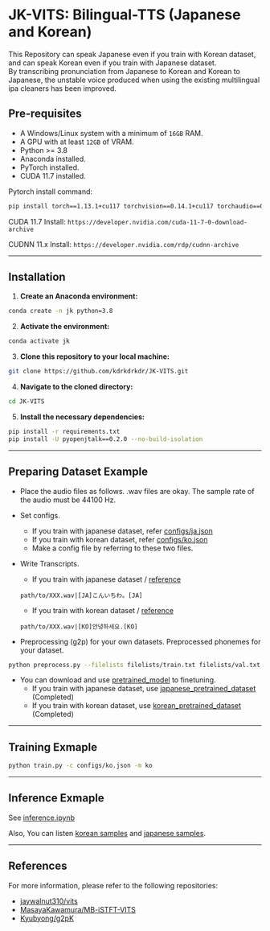 # JK-VITS: Bilingual-TTS (Japanese and Korean)
This Repository can speak Japanese even if you train with Korean dataset, and can speak Korean even if you train with Japanese dataset. <br>
By transcribing pronunciation from Japanese to Korean and Korean to Japanese, the unstable voice produced when using the existing multilingual ipa cleaners has been improved.


## Pre-requisites
- A Windows/Linux system with a minimum of `16GB` RAM.
- A GPU with at least `12GB` of VRAM.
- Python >= 3.8
- Anaconda installed.
- PyTorch installed.
- CUDA 11.7 installed.



Pytorch install command:
```sh
pip install torch==1.13.1+cu117 torchvision==0.14.1+cu117 torchaudio==0.13.1 --extra-index-url https://download.pytorch.org/whl/cu117
```

CUDA 11.7 Install:
`https://developer.nvidia.com/cuda-11-7-0-download-archive`

CUDNN 11.x Install:
`https://developer.nvidia.com/rdp/cudnn-archive`


---
## Installation 
1. **Create an Anaconda environment:**
```sh
conda create -n jk python=3.8
```

2. **Activate the environment:**
```sh
conda activate jk
```

3. **Clone this repository to your local machine:**
```sh
git clone https://github.com/kdrkdrkdr/JK-VITS.git
```

4. **Navigate to the cloned directory:**
```sh
cd JK-VITS
```

5. **Install the necessary dependencies:**

```sh
pip install -r requirements.txt
pip install -U pyopenjtalk==0.2.0 --no-build-isolation
```

---
## Preparing Dataset Example

- Place the audio files as follows. 
.wav files are okay. The sample rate of the audio must be 44100 Hz.


- Set configs.
  * If you train with japanese dataset, refer [configs/ja.json](configs/ja.json)
  * If you train with korean dataset, refer [configs/ko.json](configs/ko.json)
  * Make a config file by referring to these two files.


- Write Transcripts.
  * If you train with japanese dataset / [reference](filelists/ja_train.txt)
  ```
  path/to/XXX.wav|[JA]こんいちわ。[JA]
  ```
  * If you train with korean dataset / [reference](filelists/ko_train.txt)
  ```
  path/to/XXX.wav|[KO]안녕하세요.[KO]
  ```

- Preprocessing (g2p) for your own datasets. Preprocessed phonemes for your dataset.
```sh
python preprocess.py --filelists filelists/train.txt filelists/val.txt
```


- You can download and use [pretrained_model](https://github.com/kdrkdrkdr/JK-VITS/releases) to finetuning.
  * If you train with japanese dataset, use [japanese_pretrained_dataset](https://github.com/kdrkdrkdr/JK-VITS/releases/tag/japanese_pretrained_model) (Completed)
  * If you train with korean dataset, use [korean_pretrained_dataset](https://github.com/kdrkdrkdr/JK-VITS/releases/tag/korean_pretrained_model) (Completed)

---
## Training Exmaple
```sh
python train.py -c configs/ko.json -m ko
```

---
## Inference Exmaple
See [inference.ipynb](inference.ipynb)

Also, You can listen [korean samples](samples/kss_infer.wav) and [japanese samples](samples/jsut_infer.wav).


---
## References
For more information, please refer to the following repositories: 
- [jaywalnut310/vits](https://github.com/jaywalnut310/vits.git)
- [MasayaKawamura/MB-iSTFT-VITS](https://github.com/MasayaKawamura/)
- [Kyubyong/g2pK](https://github.com/Kyubyong/g2pK)